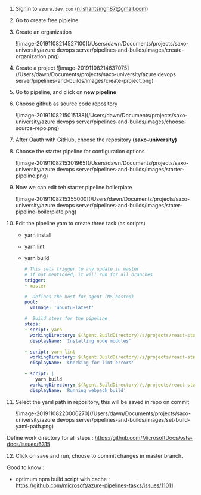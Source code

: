 1. Signin to `azure.dev.com` (n.ishantsingh87@gmail.com)

2. Go to create free pipleine

3. Create an organization

   ![image-20191108214527100](/Users/dawn/Documents/projects/saxo-university/azure devops server/pipelines-and-builds/images/create-organization.png)

   

4. Create a project
  ![image-20191108214637075](/Users/dawn/Documents/projects/saxo-university/azure devops server/pipelines-and-builds/images/create-project.png)

5. Go to pipeline, and click on **new pipeline**

6. Choose github as source code repository 

   ![image-20191108215015138](/Users/dawn/Documents/projects/saxo-university/azure devops server/pipelines-and-builds/images/choose-source-repo.png)

 

7. After Oauth with GitHub, choose the repository **(saxo-university)**

8. Choose the starter pipeline for configuration options

   ![image-20191108215301965](/Users/dawn/Documents/projects/saxo-university/azure devops server/pipelines-and-builds/images/starter-pipeline.png) 



9. Now we can edit teh starter pipeline boilerplate

   ![image-20191108215355000](/Users/dawn/Documents/projects/saxo-university/azure devops server/pipelines-and-builds/images/stater-pipeline-boilerplate.png)



10. Edit the pipeline yam to create three task (as scripts)

    - yarn install

    - yarn lint

    - yarn build

      ```yaml
      # This sets trigger to any update in master  
      # if not mentioned, it will run for all branches
      trigger:
      - master
      
      #  Defines the host for agent (MS hosted)
      pool:
        vmImage: 'ubuntu-latest'
      
      #  Build steps for the pipeline
      steps:
      - script: yarn 
        workingDirectory: $(Agent.BuildDirectory)/s/projects/react-static-website
        displayName: 'Installing node modules'
      
      - script: yarn lint
        workingDirectory: $(Agent.BuildDirectory)/s/projects/react-static-website
        displayName: 'Checking for lint errors'
      
      - script: |
          yarn build
        workingDirectory: $(Agent.BuildDirectory)/s/projects/react-static-website
        displayName: 'Running webpack build'
      
      
      ```

      

11. Select the yaml path in repository, this will be saved in repo on commit 

    ![image-20191108220006270](/Users/dawn/Documents/projects/saxo-university/azure devops server/pipelines-and-builds/images/set-build-yaml-path.png)



Define work directory for all steps : https://github.com/MicrosoftDocs/vsts-docs/issues/6315



12. Click on save and run, choose to commit changes in master branch.



Good to know : 

- optimum npm build script with cache : https://github.com/microsoft/azure-pipelines-tasks/issues/11011